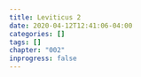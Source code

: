 ```yaml
---
title: Leviticus 2
date: 2020-04-12T12:41:06-04:00
categories: []
tags: []
chapter: "002"
inprogress: false
---
```


